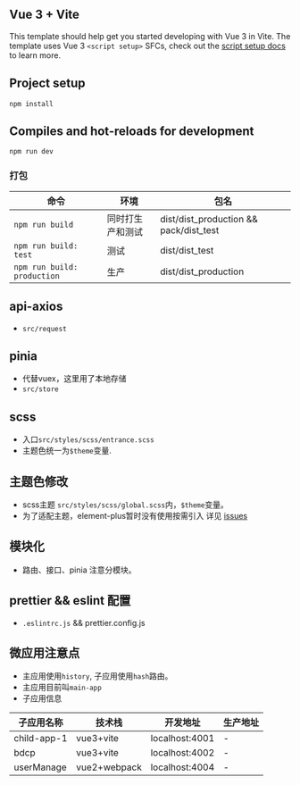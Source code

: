 ## Vue 3 + Vite

This template should help get you started developing with Vue 3 in Vite. The template uses Vue 3 `<script setup>` SFCs, check out the [script setup docs](https://v3.vuejs.org/api/sfc-script-setup.html#sfc-script-setup) to learn more.

## Project setup
```
npm install
```

## Compiles and hot-reloads for development
```
npm run dev
```

### 打包
| 命令   | 环境       | 包名                                     |
|------|----------|----------------------------------------|
| `npm run build` | 同时打生产和测试 | dist/dist_production && pack/dist_test |
| `npm run build: test` | 测试       | dist/dist_test                         |
| `npm run build: production` | 生产       | dist/dist_production                   |

## api-axios
* `src/request`

## pinia
* 代替vuex，这里用了本地存储
* `src/store`

## scss
* 入口`src/styles/scss/entrance.scss`
* 主题色统一为`$theme`变量.

## 主题色修改
* scss主题 `src/styles/scss/global.scss`内，`$theme`变量。
* 为了适配主题，element-plus暂时没有使用按需引入 详见 [issues](https://github.com/antfu/unplugin-vue-components/issues/242)

## 模块化
* 路由、接口、pinia 注意分模块。

## prettier && eslint 配置
* `.eslintrc.js` && prettier.config.js

## 微应用注意点
* 主应用使用`history`, 子应用使用`hash`路由。
* 主应用目前叫`main-app`
* 子应用信息 

| 子应用名称         | 技术栈       | 开发地址           | 生产地址 |
|---------------|-----------|----------------|------|
| child-app-1   | vue3+vite | localhost:4001 | -    |
| bdcp          | vue3+vite | localhost:4002 | -    |
| userManage    | vue2+webpack | localhost:4004 | -    |

